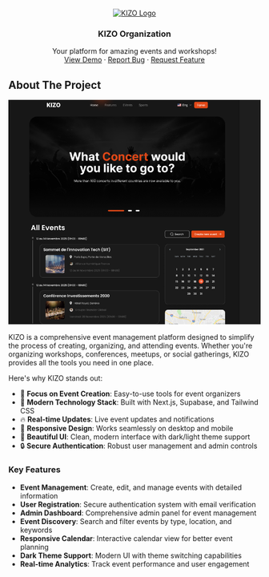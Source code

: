 <!-- PROJECT LOGO -->
<br />
<div align="center">
  <a href="https://github.com/kizo-org">
    <img src="https://avatars.githubusercontent.com/u/234577620?s=400&u=a60b2a5e1b517fc583f069800ec9203d096c61dc&v=4" alt="KIZO Logo" width="80" height="80">
  </a>

  <h3 align="center">KIZO Organization</h3>

  <p align="center">
    Your platform for amazing events and workshops!
    <br />
    <a href="https://kizo-app.vercel.app">View Demo</a>
    &middot;
    <a href="https://github.com/kizo-org/issues/new?labels=bug&template=bug-report---.md">Report Bug</a>
    &middot;
    <a href="https://github.com/kizo-org/issues/new?labels=enhancement&template=feature-request---.md">Request Feature</a>
  </p>
</div>


## About The Project

![KIZO Event Platform Screenshot](/images/screenshot.png)

KIZO is a comprehensive event management platform designed to simplify the process of creating, organizing, and attending events. Whether you're organizing workshops, conferences, meetups, or social gatherings, KIZO provides all the tools you need in one place.

Here's why KIZO stands out:

- 🎯 **Focus on Event Creation**: Easy-to-use tools for event organizers
- 🚀 **Modern Technology Stack**: Built with Next.js, Supabase, and Tailwind CSS
- 🔥 **Real-time Updates**: Live event updates and notifications
- 📱 **Responsive Design**: Works seamlessly on desktop and mobile
- 🎨 **Beautiful UI**: Clean, modern interface with dark/light theme support
- 🔒 **Secure Authentication**: Robust user management and admin controls

### Key Features

- **Event Management**: Create, edit, and manage events with detailed information
- **User Registration**: Secure authentication system with email verification
- **Admin Dashboard**: Comprehensive admin panel for event management
- **Event Discovery**: Search and filter events by type, location, and keywords
- **Responsive Calendar**: Interactive calendar view for better event planning
- **Dark Theme Support**: Modern UI with theme switching capabilities
- **Real-time Analytics**: Track event performance and user engagement
